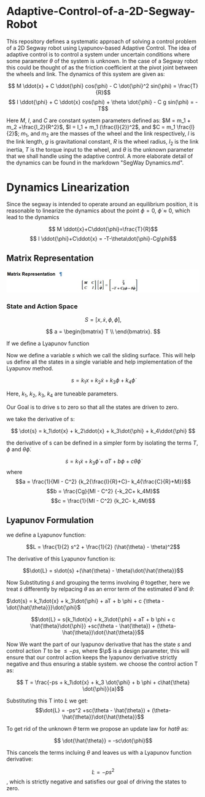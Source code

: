 # Adaptive-Control-of-a-2D-Segway-Robot

This repository defines a systematic approach of solving a control problem of a 2D Segway robot using Lyapunov-based Adaptive Control. The idea of adaptive control is to control a system under uncertain conditions where some parameter $\theta$ of the system is unknown. In the case of a Segway robot this could be thought of as the friction coefficient at the pivot joint between the wheels and link. The dynamics of this system are given as:

$$ M \ddot{x} + C \ddot{\phi} cos(\phi) - C \dot{\phi}^2 sin(\phi) = \frac{T}{R}$$
$$ I \ddot{\phi} + C \ddot{x} cos(\phi) + \theta \dot{\phi} - C g sin(\phi) = - T$$

Here $M$, $I$, and $C$ are constant system parameters defined as:
$M = m_1 + m_2 +\frac{I_2}{R^2}$, $I = I_1 + m_1 (\frac{l}{2})^2$, and $C = m_1 \frac{l}{2}$; $m_1$, and $m_2$ are the masses of the wheel and the link respectively, $l$ is the link length, $g$ is gravitational constant, $R$ is the wheel radius, $I_2$ is the link inertia, $T$ is the torque input to the wheel, and $\theta$ is the unknown parameter that we shall handle using the adaptive control. A more elaborate detail of the dynamics can be found in the markdown "SegWay Dynamics.md".


# Dynamics Linearization
Since the segway is intended to operate around an equilibrium position, it is reasonable to linearize the dynamics about the point $\phi = 0$, $\dot{\phi} \approx0$, which lead to the dynamics

$$ M \ddot{x}+C\ddot{\phi}=\frac{T}{R}$$
$$ I \ddot{\phi}+C\ddot{x}  = -T-\theta\dot{\phi}-Cg\phi$$


## Matrix Representation


![Matrix Equation](docs/matrix_representation.jpg)

### State and Action Space

$$
S = [x, \dot{x}, \phi, \dot{\phi}],
$$

$$
a = \begin{bmatrix}
T \\
\end{bmatrix}.
$$

If we define a Lyapunov function

Now we define a variable $s$ which we call the sliding surface. This will help us define all the states in a single variable and help implementation of the Lyapunov method.


$$ s = k_1x + k_2\dot{x} + k_3\phi + k_4\dot{\phi} $$

Here, $k_1$, $k_2$, $k_3$, $k_4$ are tuneable parameters.

Our Goal is to drive s to zero so that all the states are driven to zero.

we take the derivative of s:


$$ \dot{s} = k_1\dot{x} + k_2\ddot{x} + k_3\dot{\phi} + k_4\ddot{\phi} $$

the derivative of s can be defined in a simpler form by isolating the terms $T$, $\phi$ and $\theta\dot{\phi}$.


$$ \dot{s} = k_1\dot{x} + k_3\dot{\phi} + aT + b \phi + c \theta\dot{\phi} $$
where
$$a = \frac{1}{MI - C^2} {k_2{\frac{I}{R}+C}- k_4{\frac{C}{R}+M}}$$
$$b = \frac{Cg}{MI - C^2} {-k_2C+ k_4M}$$
$$c = \frac{1}{MI - C^2} {k_2C- k_4M}$$

## Lyapunov Formulation

we define a Lyapunov function:

$$L = \frac{1}{2} s^2 + \frac{1}{2} (\hat{\theta} - \theta)^2$$

The derivative of this Lyapunov function is:

$$\dot{L} = s\dot{s} +(\hat{\theta} - \theta)\dot{\hat{\theta}}$$

Now Substituting $\dot{s}$ and grouping the terms involving $\theta$ together,
here we treat $\dot{s}$ differently by relpacing $\theta$ as an error term of the estimated $\hat{\theta}$ and $\theta$:

$\dot{s} = k_1\dot{x} + k_3\dot{\phi} + aT + b \phi + c {\theta - \dot{\hat{\theta}}}\dot{\phi}$


$$\dot{L} = s{k_1\dot{x} + k_3\dot{\phi} + aT + b \phi + c \hat{\theta}\dot{\phi}} +sc(\theta - \hat{\theta}) + (\theta- \hat{\theta})\dot{\hat{\theta}}$$


Now We want the part of our lyapunov derivative that has the state $s$ and control action $T$ to be $\leq-ps$, where $\p$ is a design parameter, this will ensure that our control action keeps the lyapunov derivative strictly negative and thus ensuring a stable system.
we choose the control action T as:

$$ T = \frac{-ps + k_1\dot{x} + k_3 \dot{\phi} + b \phi + c\hat{\theta} \dot{\phi}}{a}$$

Substituting this T into $\dot{L}$ we get:
$$\dot{L} = -ps^2 +sc(\theta - \hat{\theta}) + (\theta- \hat{\theta})\dot{\hat{\theta}}$$

To get rid of the unknown $\theta$ term we propose an update law for $hat{\theta}$ as:

$$ \dot{\hat{\theta}} = -sc\dot{\phi}$$

This cancels the terms incluing $\theta$ and leaves us with a Lyapunov function derivative:

$$\dot{L} = -ps^2$$, which is strictly negative and satisfies our goal of driving the states to zero.

